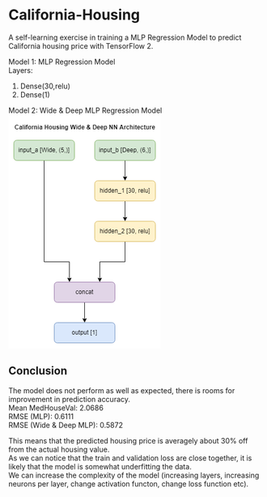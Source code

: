 # California-Housing
A self-learning exercise in training a MLP Regression Model to predict California housing price with TensorFlow 2.

Model 1: MLP Regression Model\
Layers:
1. Dense(30,relu)
2. Dense(1)

Model 2: Wide & Deep MLP Regression Model\
![Wide & Deep MLP Model](Images\Wide&Deep_Architecture.png)

## Conclusion
The model does not perform as well as expected, there is rooms for improvement in prediction accuracy.\
Mean MedHouseVal: 2.0686\
RMSE (MLP): 0.6111\
RMSE (Wide & Deep MLP): 0.5872

This means that the predicted housing price is averagely about 30% off from the actual housing value.\
As we can notice that the train and validation loss are close together, it is likely that the model is somewhat underfitting the data.\
We can increase the complexity of the model (increasing layers, increasing neurons per layer, change activation functon, change loss function etc).
